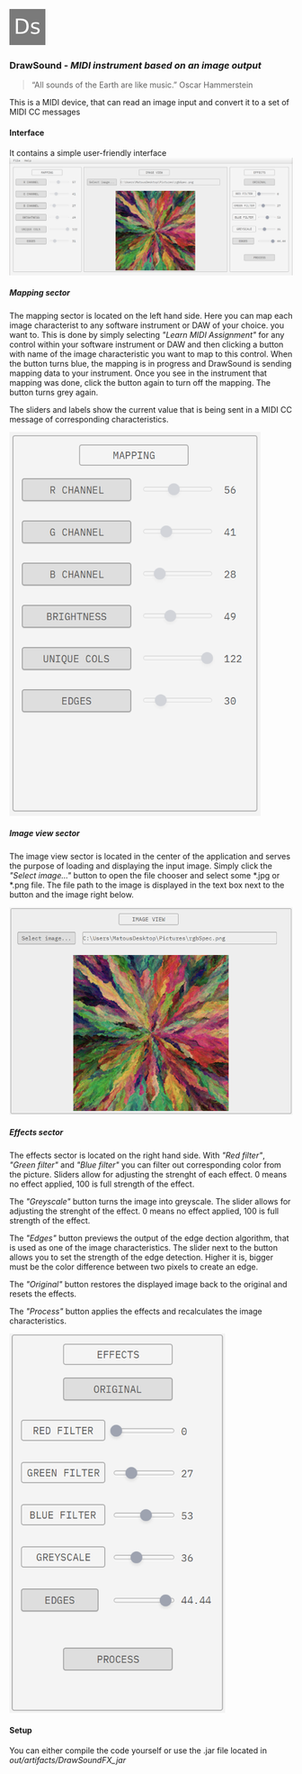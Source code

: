 ![Logo](src/resources/icon.png)
### DrawSound - *MIDI instrument based on an image output*

>“All sounds of the Earth are like music.” Oscar Hammerstein

This is a MIDI device, that can read an image input and convert it to a set of MIDI CC messages

#### Interface
It contains a simple user-friendly interface
![interface](src/resources/interface.png)
##### Mapping sector

The mapping sector is located on the left hand side. Here you can map each image characterist to any software instrument or 
DAW of your choice. you want to. This is done by simply selecting *"Learn MIDI Assignment"* for any control within your 
software instrument or DAW and then clicking a button with name of the image characteristic you want to map to this control.
When the button turns blue, the mapping is in progress and DrawSound is sending mapping data to your instrument. Once you see 
in the instrument that mapping was done, click the button again to turn off the mapping. The button turns grey again.

The sliders and labels show the current value that is being sent in a MIDI CC message of corresponding characteristics.

![mapping sector](src/resources/mapping.png)
##### Image view sector

The image view sector is located in the center of the application and serves the purpose of loading and displaying the input image. 
Simply click the *"Select image..."* button to open the file chooser and select some *.jpg or *.png file. The file path 
to the image is displayed in the text box next to the button and the image right below.

![mapping sector](src/resources/imageview.png)
##### Effects sector
The effects sector is located on the right hand side. With *"Red filter"*, *"Green filter"* and *"Blue filter"* you can 
filter out corresponding color from the picture. Sliders allow for adjusting the strenght of each effect. 0 means no effect 
applied, 100 is full strength of the effect.

The *"Greyscale"* button turns the image into greyscale. The slider allows for adjusting the strenght of the effect. 0 means 
no effect applied, 100 is full strength of the effect.

The *"Edges"* button previews the output of the edge dection algorithm, that is used as one of the image characteristics. 
The slider next to the button allows you to set the strength of the edge detection. Higher it is, bigger must be the color 
difference between two pixels to create an edge.

The *"Original"* button restores the displayed image back to the original and resets the effects.

The *"Process"* button applies the effects and recalculates the image characteristics.

![mapping sector](src/resources/effects.png)

#### Setup
You can either compile the code yourself or use the .jar file located in *out/artifacts/DrawSoundFX_jar*